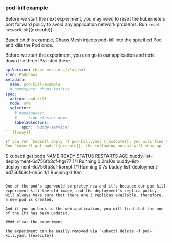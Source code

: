### pod-kill example
Before we start the next experiment, you may need to reset the kubernete's port forward policy to avoid any application network problems. Run `reset-network.sh`{{execute}}

Based on this example, Chaos Mesh injects pod-kill into the specified Pod and kills the Pod once.

Before we start the experiment, you can go to our application and note down the three IPs listed there.

```yaml
apiVersion: chaos-mesh.org/v1alpha1
kind: PodChaos
metadata:
  name: pod-kill-example
  # namespace: chaos-testing
spec:
  action: pod-kill
  mode: one
  selector:
    # namespaces:
    #   - tidb-cluster-demo
    labelSelectors:
      'app': 'buddy-service'
```{{copy}}

If you run `kubectl apply -f pod-kill.yaml`{{execute}}, you will find that a pod has been restarted.
Run `kubectl get pods`{{execute}}, the following output will show up.
```
$ kubectl get pods
NAME                                     READY   STATUS    RESTARTS   AGE
buddy-list-deployment-6d756fb8cf-hgr77   1/1     Running   0          2m10s
buddy-list-deployment-6d756fb8cf-k5mpt   1/1     Running   0          7s
buddy-list-deployment-6d756fb8cf-nlr5c   1/1     Running   0          10m
```

One of the pod's age would be pretty new and it's because our pod-kill experiment kill the old image, and the deployment's replica policy will always make sure that there are 3 replicas available, therefore, a new pod is created.

And if you go back to the web application, you will find that the one of the IPs has been updated.

#### clear the experiment

the experiment can be easily removed via `kubectl delete -f pod-kill.yaml`{{execute}}